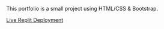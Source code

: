 This portfolio is a small project using HTML/CSS & Bootstrap.



[Live Replit Deployment](https://portfolio.jabranghafoor.repl.co/)
